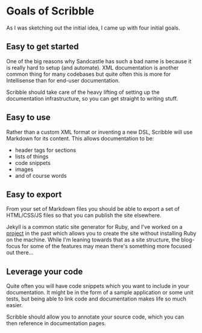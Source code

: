 # Goals of Scribble

As I was sketching out the initial idea, I came up with four initial goals.

## Easy to get started

One of the big reasons why Sandcastle has such a bad name is because it is really hard to setup (and automate). XML documentation is another common thing for many codebases but quite often this is more for Intellisense than for end-user documentation.

Scribble should take care of the heavy lifting of setting up the documentation infrastructure, so you can get straight to writing stuff.

## Easy to use

Rather than a custom XML format or inventing a new DSL, Scribble will use Markdown for its content. This allows documentation to be:

 - header tags for sections
 - lists of things
 - code snippets
 - images
 - and of course words

## Easy to export

From your set of Markdown files you should be able to export a set of HTML/CSS/JS files so that you can publish the site elsewhere.

Jekyll is a common static site generator for Ruby, and I've worked on a [project](https://github.com/Code52/pretzel) in the past which allows you to create the site without installing Ruby on the machine. While I'm leaning towards that as a site structure, the blog-focus for some of the features may mean there's something more focused out there...

## Leverage your code

Quite often you will have code snippets which you want to include in your documentation. It might be in the form of a sample application or some unit tests, but being able to link code and documentation makes life so much easier. 

Scribble should allow you to annotate your source code, which you can then reference in documentation pages.
